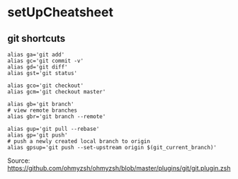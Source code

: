 # setUpCheatsheet

## git shortcuts

```
alias ga='git add'
alias gc='git commit -v'
alias gd='git diff'
alias gst='git status'

alias gco='git checkout'
alias gcm='git checkout master'

alias gb='git branch'
# view remote branches
alias gbr='git branch --remote'

alias gup='git pull --rebase'
alias gp='git push'
# push a newly created local branch to origin
alias gpsup='git push --set-upstream origin $(git_current_branch)'
```

Source: https://github.com/ohmyzsh/ohmyzsh/blob/master/plugins/git/git.plugin.zsh
